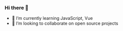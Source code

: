 ### Hi there 👋

- 🌱 I’m currently learning JavaScript, Vue
- 👯 I’m looking to collaborate on open source projects
  

